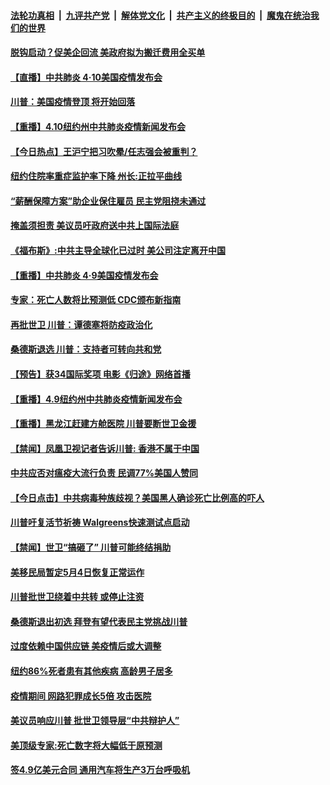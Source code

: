 

####  [法轮功真相](../../../../basic/blob/master/README.md?t=04110301) &nbsp;|&nbsp; [九评共产党](../../../../9ping.md/blob/master/README.md?t=04110301) &nbsp;|&nbsp; [解体党文化](../../../../jtdwh.md/blob/master/README.md?t=04110301)  &nbsp;|&nbsp; [共产主义的终极目的](../../../../gczydzjmd.md/blob/master/README.md?t=04110301) &nbsp;|&nbsp; [魔鬼在统治我们的世界](../../../../mgztzwmdsj.md/blob/master/README.md?t=04110301) 

#### [脱钩启动？促美企回流 美政府拟为搬迁费用全买单](../pages/prog203/a102820346.md?t=04110301) 

#### [【直播】中共肺炎 4·10美国疫情发布会](../pages/prog203/a102820200.md?t=04110301) 

#### [川普：美国疫情登顶 将开始回落](../pages/prog203/a102820295.md?t=04110301) 

#### [【重播】4.10纽约州中共肺炎疫情新闻发布会](../pages/prog203/a102820202.md?t=04110301) 

#### [【今日热点】王沪宁把习吹晕/任志强会被重判？](../pages/prog203/a102820104.md?t=04110301) 

#### [纽约住院率重症监护率下降 州长:正拉平曲线](../pages/prog203/a102819822.md?t=04110301) 

#### [“薪酬保障方案”助企业保住雇员 民主党阻挠未通过](../pages/prog203/a102819793.md?t=04110301) 

#### [掩盖须担责 美议员吁政府送中共上国际法庭](../pages/prog203/a102819722.md?t=04110301) 

#### [《福布斯》:中共主导全球化已过时 美公司注定离开中国](../pages/prog203/a102819628.md?t=04110301) 

#### [【重播】中共肺炎 4·9美国疫情发布会](../pages/prog203/a102818586.md?t=04110301) 

#### [专家：死亡人数将比预测低 CDC颁布新指南](../pages/prog203/a102819563.md?t=04110301) 

#### [再批世卫 川普：谭德塞将防疫政治化](../pages/prog203/a102819549.md?t=04110301) 

#### [桑德斯退选 川普：支持者可转向共和党](../pages/prog203/a102819535.md?t=04110301) 

#### [【预告】获34国际奖项 电影《归途》网络首播](../pages/prog203/a102819533.md?t=04110301) 

#### [【重播】4.9纽约州中共肺炎疫情新闻发布会](../pages/prog203/a102818589.md?t=04110301) 

#### [【重播】黑龙江赶建方舱医院 川普要断世卫金援](../pages/prog203/a102818584.md?t=04110301) 

#### [【禁闻】凤凰卫视记者告诉川普: 香港不属于中国](../pages/prog203/a102819092.md?t=04110301) 

#### [中共应否对瘟疫大流行负责 民调77%美国人赞同](../pages/prog203/a102819090.md?t=04110301) 

#### [【今日点击】中共病毒种族歧视？美国黑人确诊死亡比例高的吓人](../pages/prog203/a102818864.md?t=04110301) 

#### [川普吁复活节祈祷 Walgreens快速测试点启动](../pages/prog203/a102819046.md?t=04110301) 

#### [【禁闻】世卫“搞砸了” 川普可能终结捐助](../pages/prog203/a102818993.md?t=04110301) 

#### [美移民局暂定5月4日恢复正常运作](../pages/prog203/a102819002.md?t=04110301) 

#### [川普批世卫绕着中共转 或停止注资](../pages/prog203/a102818975.md?t=04110301) 

#### [桑德斯退出初选 拜登有望代表民主党挑战川普](../pages/prog203/a102819006.md?t=04110301) 

#### [过度依赖中国供应链 美疫情后或大调整](../pages/prog203/a102818959.md?t=04110301) 

#### [纽约86%死者患有其他疾病 高龄男子居多](../pages/prog203/a102818955.md?t=04110301) 

#### [疫情期间 网路犯罪成长5倍 攻击医院](../pages/prog203/a102818951.md?t=04110301) 

#### [美议员响应川普  批世卫领导层“中共辩护人”](../pages/prog203/a102818930.md?t=04110301) 

#### [美顶级专家:死亡数字将大幅低于原预测](../pages/prog203/a102818910.md?t=04110301) 

#### [签4.9亿美元合同 通用汽车将生产3万台呼吸机](../pages/prog203/a102818837.md?t=04110301) 

